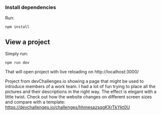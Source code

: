 ### Install dependencies

Run:

```
npm install
```

## View a project

Simply run:

```
npm run dev
```

That will open project with live reloading on http://localhost:3000/

Project from devChallenges.io showing a page that might be used to introduce members of a work team. I had a lot of fun trying to place all the pictures and their descriptions in the right way. The effect is elegant with a little twist. Check out how the website changes on different screen sizes and compare with a template: https://devchallenges.io/challenges/hhmesazsqgKXrTkYkt0U
